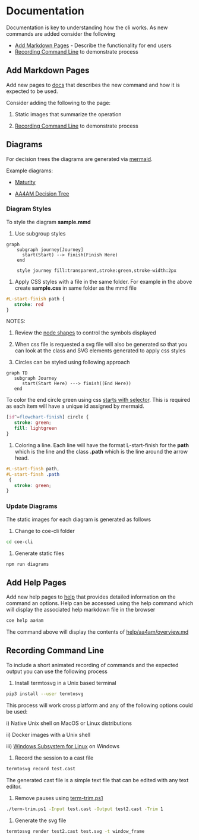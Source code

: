 # Documentation

Documentation is key to understanding how the cli works. As new commands are added consider the following

- [Add Markdown Pages](#add-markdown-pages) - Describe the functionality for end users
- [Recording Command Line](#recording-command-line) to demonstrate process

## Add Markdown Pages

Add new pages to [docs](..\docs) that describes the new command and how it is expected to be used.

Consider adding the following to the page:

1. Static images that summarize the operation

1. [Recording Command Line](#recording-command-line) to demonstrate process

## Diagrams

For decision trees the diagrams are generated via [mermaid](https://mermaid-js.github.io/mermaid).

Example diagrams:

- [Maturity](https://github.com/microsoft/coe-starter-kit/tree/main/coe-cli/docs/aa4am/aa4am/maturity/maturity.mmd)

- [AA4AM Decision Tree](https://github.com/microsoft/coe-starter-kit/tree/main/coe-cli/docs/aa4am/aa4am/maturity/decision-tree.mmd)

### Diagram Styles

To style the diagram **sample.mmd**

1. Use subgroup styles

```mermaid
graph
    subgraph journey[Journey]
      start(Start) --> finish(Finish Here)
    end

    style journey fill:transparent,stroke:green,stroke-width:2px
```

1. Apply CSS styles with a file in the same folder. For example in the above create **sample.css** in same folder as the mmd file

```css
#L-start-finish path {
   stroke: red
}
```

NOTES:

1. Review the [node shapes](https://mermaid-js.github.io/mermaid/#/flowchart?id=node-shapes) to control the symbols displayed

1. When css file is requested a svg file will also be generated so that you can look at the class and SVG elements generated to apply css styles

1. Circles can be styled using following approach

```mermaid
graph TD
   subgraph Journey
      start(Start Here) ---> finish((End Here))
   end
```

To color the end circle green using css [starts with selector](https://www.w3schools.com/cssref/sel_attr_begin.asp). This is required as each item will have a unique id assigned by mermaid.

```css
[id^=flowchart-finish] circle {
   stroke: green;
   fill: lightgreen
}
```

1. Coloring a line. Each line will have the format L-start-finish for the **path** which is the line and the class **.path** which is the line around the arrow head.

```css
#L-start-finsh path,
#L-start-finsh .path
 {
   stroke: green;
}
```

### Update Diagrams

The static images for each diagram is generated as follows

1. Change to coe-cli folder

```bash
cd coe-cli
```

1. Generate static files

```bash
npm run diagrams
```

## Add Help Pages

Add new help pages to [help](../help) that provides detailed information on the command an options. Help can be accessed using the help command which will display the associated help markdown file in the browser

```bash
coe help aa4am
```

The command above will display the contents of [help/aa4am/overview.md](../help/aa4am/overview.md)

## Recording Command Line

To include a short animated recording of commands and the expected output you can use the following process

1. Install termtosvg in a Unix based terminal

```bash
pip3 install --user termtosvg
```

This process will work cross platform and any of the following options could be used:

   i) Native Unix shell on MacOS or Linux distributions

   ii) Docker images with a Unix shell

   iii) [Windows Subsystem for Linux](https://docs.microsoft.com/en-us/windows/wsl/install-win10) on Windows

1. Record the session to a cast file

```bash
termtosvg record test.cast
```

The generated cast file is a simple text file that can be edited with any text editor.

1. Remove pauses using [term-trim.ps1](https://github.com/microsoft/coe-starter-kit/tree/main/coe-cli/scripts/scripts/term-trim.ps1)

```bash
./term-trim.ps1 -Input test.cast -Output test2.cast -Trim 1

```

1. Generate the svg file

```bash
termtosvg render test2.cast test.svg -t window_frame
```
